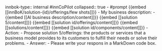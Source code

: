 innbok-type:: internal
#innCoPilot
collapsed:: true
	- #prompt {{embed [[innBoK/solution-(id)/offerings/few shots]]}}
		- My business description:
		- {{embed [[AI business description/content]]}} {{embed [[solution 5/content]]}} {{embed [[solution id/offerings/content]]}} {{embed [[solutions/content]]}} {{embed [[solution id/components/content]]}}
		- Action:
		- Propose solution 5/offerings: the products or services that a business model provides to its customers to fulfill their needs or solve their problems.
		- Answer:
		- Please write your respons in a MarkDown code box.




